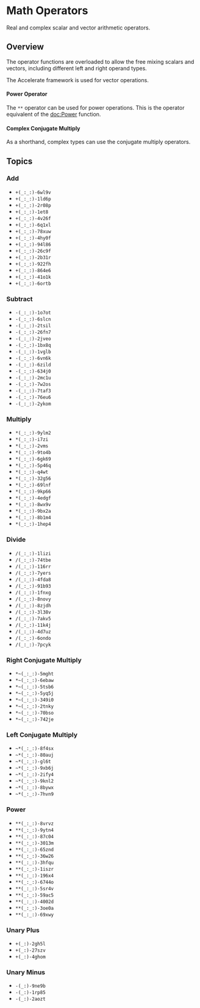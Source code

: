 # Math Operators

Real and complex scalar and vector arithmetic operators.

## Overview

The operator functions are overloaded to allow the free mixing scalars and vectors, including different left and right operand types.

The Accelerate framework is used for vector operations.

#### Power Operator
The `**` operator can be used for power operations. This is the operator equivalent of the <doc:Power> function.

#### Complex Conjugate Multiply

As a shorthand, complex types can use the conjugate multiply operators.

## Topics

### Add

- ``+(_:_:)-6wl9v``
- ``+(_:_:)-1ld6p``
- ``+(_:_:)-2r08p``
- ``+(_:_:)-1et8``
- ``+(_:_:)-4v26f``
- ``+(_:_:)-6q1xl``
- ``+(_:_:)-78xuw``
- ``+(_:_:)-4hy0f``
- ``+(_:_:)-94l86``
- ``+(_:_:)-26c9f``
- ``+(_:_:)-2b31r``
- ``+(_:_:)-922fh``
- ``+(_:_:)-864e6``
- ``+(_:_:)-41o1k``
- ``+(_:_:)-6ortb``

### Subtract

- ``-(_:_:)-1o7ot``
- ``-(_:_:)-6slcn``
- ``-(_:_:)-2tsil``
- ``-(_:_:)-26fn7``
- ``-(_:_:)-2jveo``
- ``-(_:_:)-1bx8q``
- ``-(_:_:)-1vglb``
- ``-(_:_:)-6vn6k``
- ``-(_:_:)-6zild``
- ``-(_:_:)-634j0``
- ``-(_:_:)-2mc1u``
- ``-(_:_:)-7w2os``
- ``-(_:_:)-7taf3``
- ``-(_:_:)-76eu6``
- ``-(_:_:)-2ykom``

### Multiply

- ``*(_:_:)-9ylm2``
- ``*(_:_:)-i7zi``
- ``*(_:_:)-2vms``
- ``*(_:_:)-9to4b``
- ``*(_:_:)-6gk69``
- ``*(_:_:)-5p46q``
- ``*(_:_:)-q4wt``
- ``*(_:_:)-32g56``
- ``*(_:_:)-69lnf``
- ``*(_:_:)-9kp66``
- ``*(_:_:)-4edgf``
- ``*(_:_:)-8wx9v``
- ``*(_:_:)-9bx2a``
- ``*(_:_:)-8b1m4``
- ``*(_:_:)-1hep4``

### Divide

- ``/(_:_:)-1lizi``
- ``/(_:_:)-74tbe``
- ``/(_:_:)-116rr``
- ``/(_:_:)-7yers``
- ``/(_:_:)-4fda8``
- ``/(_:_:)-91b93``
- ``/(_:_:)-1fnxg``
- ``/(_:_:)-8novy``
- ``/(_:_:)-8zjdh``
- ``/(_:_:)-3l38v``
- ``/(_:_:)-7akv5``
- ``/(_:_:)-11k4j``
- ``/(_:_:)-4d7uz``
- ``/(_:_:)-6ondo``
- ``/(_:_:)-7pcyk``

### Right Conjugate Multiply

- ``*~(_:_:)-5mght``
- ``*~(_:_:)-6ebaw``
- ``*~(_:_:)-5tsb6``
- ``*~(_:_:)-5yq5j``
- ``*~(_:_:)-349i0``
- ``*~(_:_:)-2tnky``
- ``*~(_:_:)-70bso``
- ``*~(_:_:)-742je``

### Left Conjugate Multiply
- ``~*(_:_:)-8f4sx``
- ``~*(_:_:)-80auj``
- ``~*(_:_:)-gl6t``
- ``~*(_:_:)-9xb6j``
- ``~*(_:_:)-2ify4``
- ``~*(_:_:)-9knl2``
- ``~*(_:_:)-8bywx``
- ``~*(_:_:)-7hvn9``

### Power
- ``**(_:_:)-8vrvz``
- ``**(_:_:)-9ytn4``
- ``**(_:_:)-87c04``
- ``**(_:_:)-3013m``
- ``**(_:_:)-65znd``
- ``**(_:_:)-36w26``
- ``**(_:_:)-3hfqu``
- ``**(_:_:)-1iszr``
- ``**(_:_:)-196x4``
- ``**(_:_:)-6744o``
- ``**(_:_:)-5sr4v``
- ``**(_:_:)-59ac5``
- ``**(_:_:)-4002d``
- ``**(_:_:)-3oe0a``
- ``**(_:_:)-69xwy``

### Unary Plus

- ``+(_:)-2gh5l``
- ``+(_:)-27szv``
- ``+(_:)-4ghom``

### Unary Minus

- ``-(_:)-9ne9b``
- ``-(_:)-1rp85``
- ``-(_:)-2aozt``
